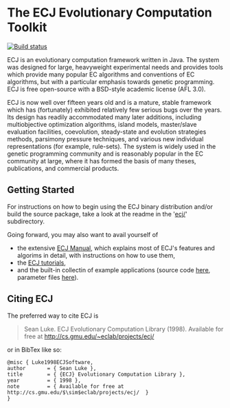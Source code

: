 # The ECJ Evolutionary Computation Toolkit

[![Build status](https://travis-ci.org/GMUEClab/ecj.svg?branch=master)](https://travis-ci.org/GMUEClab/ecj)

ECJ is an evolutionary computation framework written in Java. The system was designed for large, heavyweight experimental needs and provides tools which provide many popular EC algorithms and conventions of EC algorithms, but with a particular emphasis towards genetic programming. ECJ is free open-source with a BSD-style academic license (AFL 3.0).

ECJ is now well over fifteen years old and is a mature, stable framework which has (fortunately) exhibited relatively few serious bugs over the years. Its design has readily accommodated many later additions, including multiobjective optimization algorithms, island models, master/slave evaluation facilities, coevolution, steady-state and evolution strategies methods, parsimony pressure techniques, and various new individual representations (for example, rule-sets). The system is widely used in the genetic programming community and is reasonably popular in the EC community at large, where it has formed the basis of many theses, publications, and commercial products.


## Getting Started

For instructions on how to begin using the ECJ binary distribution and/or build the source package, take a look at the readme in the '[ecj/](ecj/)' subdirectory.

Going forward, you may also want to avail yourself of
 * the extensive [ECJ Manual](ecj/docs/manual/manual.pdf), which explains most of ECJ's features and algorims in detail, with instructions on how to use them,
 * the [ECJ tutorials](ecj/docs/tutorials),
 * and the built-in collectin of example applications (source code [here](ecj/src/main/java/ec/app), parameter files [here](ecj/src/main/resources/ec/app)).

## Citing ECJ

The preferred way to cite ECJ is

 > Sean Luke. ECJ Evolutionary Computation Library (1998).  Available for free at http://cs.gmu.edu/~eclab/projects/ecj/

or in BibTex like so:
```
@misc { Luke1998ECJSoftware,
author       = { Sean Luke },
title        = { {ECJ} Evolutionary Computation Library },
year         = { 1998 },
note         = { Available for free at http://cs.gmu.edu/$\sim$eclab/projects/ecj/  }
}
```
